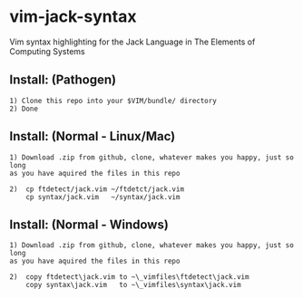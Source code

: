 vim-jack-syntax
===============

Vim syntax highlighting for the Jack Language in The Elements of Computing Systems

Install: (Pathogen)
-------------------
    1) Clone this repo into your $VIM/bundle/ directory
    2) Done

Install: (Normal - Linux/Mac)
-----------------------------
    1) Download .zip from github, clone, whatever makes you happy, just so long
    as you have aquired the files in this repo

    2)  cp ftdetect/jack.vim ~/ftdetct/jack.vim
        cp syntax/jack.vim   ~/syntax/jack.vim

Install: (Normal - Windows)
---------------------------
    1) Download .zip from github, clone, whatever makes you happy, just so long
    as you have aquired the files in this repo

    2)  copy ftdetect\jack.vim to ~\_vimfiles\ftdetect\jack.vim
        copy syntax\jack.vim   to ~\_vimfiles\syntax\jack.vim
